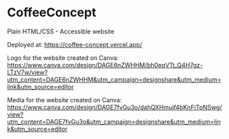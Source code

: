 # CoffeeConcept
Plain HTML/CSS - Accessible website

Deployed at: https://coffee-concept.vercel.app/

Logo for the website created on Canva:
https://www.canva.com/design/DAGE6nZWHHM/bh0eqVTt_Q4H7gz-LTzV7w/view?utm_content=DAGE6nZWHHM&utm_campaign=designshare&utm_medium=link&utm_source=editor

Media for the website created on Canva:
https://www.canva.com/design/DAGE7fvGu3o/dahQXHmujf4bKnFiTpNSwg/view?utm_content=DAGE7fvGu3o&utm_campaign=designshare&utm_medium=link&utm_source=editor




